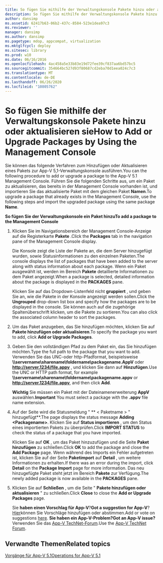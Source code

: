 ```yaml
---
title: So fügen Sie mithilfe der Verwaltungskonsole Pakete hinzu oder aktualisieren sie
description: So fügen Sie mithilfe der Verwaltungskonsole Pakete hinzu oder aktualisieren sie
author: dansimp
ms.assetid: 62417b63-06b2-437c-8584-523e1dea97c3
ms.reviewer: ''
manager: dansimp
ms.author: dansimp
ms.pagetype: mdop, appcompat, virtualization
ms.mktglfcycl: deploy
ms.sitesec: library
ms.prod: w10
ms.date: 06/16/2016
ms.openlocfilehash: 4ac458a5e33b83e19d72fee39cf837aa6bd57bc5
ms.sourcegitcommit: 354664bc527d93f80687cd2eba70d1eea024c7c3
ms.translationtype: MT
ms.contentlocale: de-DE
ms.lasthandoff: 06/26/2020
ms.locfileid: "10805762"
---
```

# <span data-ttu-id="ad261-103">So fügen Sie mithilfe der Verwaltungskonsole Pakete hinzu oder aktualisieren sie</span><span class="sxs-lookup"><span data-stu-id="ad261-103">How to Add or Upgrade Packages by Using the Management Console</span></span>


<span data-ttu-id="ad261-104">Sie können das folgende Verfahren zum Hinzufügen oder Aktualisieren eines Pakets zur App-V 5,1-Verwaltungskonsole ausführen.</span><span class="sxs-lookup"><span data-stu-id="ad261-104">You can the following procedure to add or upgrade a package to the App-V 5.1 Management Console.</span></span> <span data-ttu-id="ad261-105">Führen Sie die folgenden Schritte aus, um ein Paket zu aktualisieren, das bereits in der Management Console vorhanden ist, und importieren Sie das aktualisierte Paket mit dem gleichen Paket **Namen**.</span><span class="sxs-lookup"><span data-stu-id="ad261-105">To upgrade a package that already exists in the Management Console, use the following steps and import the upgraded package using the same package **Name**.</span></span>

**<span data-ttu-id="ad261-106">So fügen Sie der Verwaltungskonsole ein Paket hinzu</span><span class="sxs-lookup"><span data-stu-id="ad261-106">To add a package to the Management Console</span></span>**

1.  <span data-ttu-id="ad261-107">Klicken Sie im Navigationsbereich der Management Console-Anzeige auf die Registerkarte **Pakete** .</span><span class="sxs-lookup"><span data-stu-id="ad261-107">Click the **Packages** tab in the navigation pane of the Management Console display.</span></span>

    <span data-ttu-id="ad261-108">Die Konsole zeigt die Liste der Pakete an, die dem Server hinzugefügt wurden, sowie Statusinformationen zu den einzelnen Paketen.</span><span class="sxs-lookup"><span data-stu-id="ad261-108">The console displays the list of packages that have been added to the server along with status information about each package.</span></span> <span data-ttu-id="ad261-109">Wenn ein Paket ausgewählt ist, werden im Bereich **Pakete** detaillierte Informationen zu dem Paket angezeigt.</span><span class="sxs-lookup"><span data-stu-id="ad261-109">When a package is selected, detailed information about the package is displayed in the **PACKAGES** pane.</span></span>

    <span data-ttu-id="ad261-110">Klicken Sie auf das Dropdown-Listenfeld nicht **gruppiert** , und geben Sie an, wie die Pakete in der Konsole angezeigt werden sollen.</span><span class="sxs-lookup"><span data-stu-id="ad261-110">Click the **Ungrouped** drop-down list box and specify how the packages are to be displayed in the console.</span></span> <span data-ttu-id="ad261-111">Sie können auch auf die zugehörige Spaltenüberschrift klicken, um die Pakete zu sortieren.</span><span class="sxs-lookup"><span data-stu-id="ad261-111">You can also click the associated column header to sort the packages.</span></span>

2.  <span data-ttu-id="ad261-112">Um das Paket anzugeben, das Sie hinzufügen möchten, klicken Sie auf **Pakete hinzufügen oder aktualisieren**.</span><span class="sxs-lookup"><span data-stu-id="ad261-112">To specify the package you want to add, click **Add or Upgrade Packages**.</span></span>

3.  <span data-ttu-id="ad261-113">Geben Sie den vollständigen Pfad zu dem Paket ein, das Sie hinzufügen möchten.</span><span class="sxs-lookup"><span data-stu-id="ad261-113">Type the full path to the package that you want to add.</span></span> <span data-ttu-id="ad261-114">Verwenden Sie das UNC-oder http-Pfadformat, beispielsweise **\\\\servername\\sharename\\foldername\\packagename.AppV** oder **http://server.1234/file.appv** , und klicken Sie dann auf **Hinzufügen**.</span><span class="sxs-lookup"><span data-stu-id="ad261-114">Use the UNC or HTTP path format, for example **\\\\servername\\sharename\\foldername\\packagename.appv** or **http://server.1234/file.appv**, and then click **Add**.</span></span>

    <span data-ttu-id="ad261-115">**Wichtig**  Sie müssen ein Paket mit der Dateinamenerweiterung **AppV** auswählen.</span><span class="sxs-lookup"><span data-stu-id="ad261-115">**Important** You must select a package with the **.appv** file name extension.</span></span>

     

4.  <span data-ttu-id="ad261-116">Auf der Seite wird die Statusmeldung " \*\* &lt; Paketname &gt; " hinzugefügt\*\*.</span><span class="sxs-lookup"><span data-stu-id="ad261-116">The page displays the status message **Adding &lt;Packagename&gt;**.</span></span> <span data-ttu-id="ad261-117">Klicken Sie auf **Status importieren** , um den Status eines importierten Pakets zu überprüfen.</span><span class="sxs-lookup"><span data-stu-id="ad261-117">Click **IMPORT STATUS** to check the status of a package that you have imported.</span></span>

    <span data-ttu-id="ad261-118">Klicken Sie auf **OK** , um das Paket hinzuzufügen und die Seite **Paket hinzufügen** zu schließen.</span><span class="sxs-lookup"><span data-stu-id="ad261-118">Click **OK** to add the package and close the **Add Package** page.</span></span> <span data-ttu-id="ad261-119">Wenn während des Imports ein Fehler aufgetreten ist, klicken Sie auf der Seite **Paketimport** auf **Detail** , um weitere Informationen zu erhalten.</span><span class="sxs-lookup"><span data-stu-id="ad261-119">If there was an error during the import, click **Detail** on the **Package Import** page for more information.</span></span> <span data-ttu-id="ad261-120">Das neu hinzugefügte Paket steht jetzt im Bereich **Pakete** zur Verfügung.</span><span class="sxs-lookup"><span data-stu-id="ad261-120">The newly added package is now available in the **PACKAGES** pane.</span></span>

5.  <span data-ttu-id="ad261-121">Klicken Sie auf **Schließen** , um die Seite " **Pakete hinzufügen oder aktualisieren** " zu schließen.</span><span class="sxs-lookup"><span data-stu-id="ad261-121">Click **Close** to close the **Add or Upgrade Packages** page.</span></span>

    <span data-ttu-id="ad261-122">Sie **haben einen Vorschlag für App-V**?</span><span class="sxs-lookup"><span data-stu-id="ad261-122">**Got a suggestion for App-V**?</span></span> <span data-ttu-id="ad261-123">[Hier](http://appv.uservoice.com/forums/280448-microsoft-application-virtualization)können Sie Vorschläge hinzufügen oder abstimmen.</span><span class="sxs-lookup"><span data-stu-id="ad261-123">Add or vote on suggestions [here](http://appv.uservoice.com/forums/280448-microsoft-application-virtualization).</span></span> **<span data-ttu-id="ad261-124">Sie haben ein App-V-Problem?</span><span class="sxs-lookup"><span data-stu-id="ad261-124">Got an App-V issue?</span></span>** <span data-ttu-id="ad261-125">Verwenden Sie das [App-V TechNet-Forum](https://social.technet.microsoft.com/Forums/home?forum=mdopappv).</span><span class="sxs-lookup"><span data-stu-id="ad261-125">Use the [App-V TechNet Forum](https://social.technet.microsoft.com/Forums/home?forum=mdopappv).</span></span>

## <span data-ttu-id="ad261-126">Verwandte Themen</span><span class="sxs-lookup"><span data-stu-id="ad261-126">Related topics</span></span>


[<span data-ttu-id="ad261-127">Vorgänge für App-V 5.1</span><span class="sxs-lookup"><span data-stu-id="ad261-127">Operations for App-V 5.1</span></span>](operations-for-app-v-51.md)

 

 





